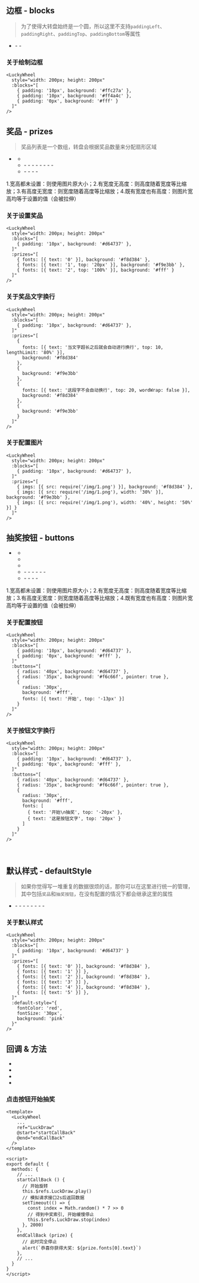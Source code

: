 
<Empty />

## 边框 - blocks

> 为了使得大转盘始终是一个圆，所以这里不支持`paddingLeft`、`paddingRight`、`paddingTop`、`paddingBottom`等属性

- <Describe name="blocks?: Array<object>" mean="" />
  - <Describe name="padding: string" mean="内边距" desc="边框必须是等宽的, 所以 padding 只能输入一个值" :isRequire="true" />
  - <Describe name="background: string" mean="背景颜色" desc="可填写16进制颜色哈希值或 rgba" :isRequire="true" />

### 关于绘制边框

<Exhibition>
  <template v-slot:code>
    <LuckyWheel
      style="width: 200px; height: 200px"
      :blocks="[
        { padding: '10px', background: '#ffc27a' },
        { padding: '10px', background: '#ff4a4c' },
        { padding: '0px', background: '#fff' }
      ]"
    />
  </template>
  <template v-slot:text>
    <li>第一个橘色的 block 的直径等于200px，等于父容器的宽</li>
    <li>第二个红色的 block：直径等于180px，因为第一个 block 的<code>padding</code>上下左右同时挤出10px</li>
    <li>第三个白色的 block：直径等于160px，因为第二个 block 的<code>padding</code>同样也挤出10px</li>
    <li>最后白色 block 挤出的部分就是奖品区域了</li>
  </template>
</Exhibition>

```vue
<LuckyWheel
  style="width: 200px; height: 200px"
  :blocks="[
    { padding: '10px', background: '#ffc27a' },
    { padding: '10px', background: '#ff4a4c' },
    { padding: '0px', background: '#fff' }
  ]"
/>
```

## 奖品 - prizes

> 奖品列表是一个数组，转盘会根据奖品数量来分配扇形区域

- <Describe name="prizes?: Array<object>" mean="奖品列表" />

  - <Describe name="background?: string" mean="扇形背景色" desc="可继承 defaultStyle 背景色，默认为 '#fff'" />

  - <Describe name="fonts?: Array<object>" mean="文字列表" />
    - <Describe name="text: string" mean="字体内容" desc="可以使用 \n 用来换行" :isRequire="true" />
    - <Describe name="top?: string | number" mean="距离顶部的高度" desc="格式为：20 | '20px' | '20%'，默认为 0" />
    - <Describe name="fontColor?: string" mean="字体颜色" desc="可继承 defaultStyle 字体颜色，默认为 '#000'" />
    - <Describe name="fontSize?: string" mean="字体大小(px)" desc="可继承 defaultStyle 字体大小，默认为 '22px'" />
    - <Describe name="fontStyle?: string" mean="字体样式" desc="可继承 defaultStyle 字体样式，默认为 'sans-serif'" />
    - <Describe name="lineHeight?: string" mean="字体行高" desc="默认等于字体大小" />
    - <Describe name="wordWrap?: boolean" mean="文字自动换行" desc="默认为 true 开启，关闭时可以使用 \n 换行" />
    - <Describe name="lengthLimit?: string | number" mean="换行宽度限制" desc="格式为：90 | '90px' | '90%'，默认为 '90%'" />

  - <Describe name="imgs?: Array<object>" mean="图片列表" />
    - <Describe name="src: string" mean="图片路径" :isRequire="true" />
    - <Describe name="top?: string | number" mean="距离顶部的高度" desc="可以写 20px 也可以是 20%，默认为 0" />
    - <Describe name="width?: string" mean="图片宽度" desc="关于图片宽高有四种可能" />
    - <Describe name="height?: string" mean="图片高度" desc="关于图片宽高有四种可能" />

1.宽高都未设置：则使用图片原大小；2.有宽度无高度：则高度随着宽度等比缩放；3.有高度无宽度：则宽度随着高度等比缩放；4.既有宽度也有高度：则图片宽高均等于设置的值（会被拉伸）

### 关于设置奖品

<Exhibition>
  <template v-slot:code>
    <LuckyWheel
      style="width: 200px; height: 200px"
      :blocks="[
        { padding: '10px', background: '#d64737' },
      ]"
      :prizes="[
        { fonts: [{ text: '0' }], background: '#f8d384' },
        { fonts: [{ text: '1', top: '20px' }], background: '#f9e3bb' },
        { fonts: [{ text: '2', top: '100%' }], background: '#fff' }
      ]"
    />
  </template>
  <template v-slot:text>
    <li>奖品区域为扇形，会平分整个大转盘并以顺时针方向绘制，建议配置不同的背景色方便区分</li>
    <li>文字默认以扇形的中线居中，会自动随着扇形的旋转而旋转</li>
    <li>2号扇形的top为100%，所以他的文字超出了原本的区域</li>
  </template>
</Exhibition>

```vue
<LuckyWheel
  style="width: 200px; height: 200px"
  :blocks="[
    { padding: '10px', background: '#d64737' },
  ]"
  :prizes="[
    { fonts: [{ text: '0' }], background: '#f8d384' },
    { fonts: [{ text: '1', top: '20px' }], background: '#f9e3bb' },
    { fonts: [{ text: '2', top: '100%' }], background: '#fff' }
  ]"
/>
```

### 关于奖品文字换行

<Exhibition>
  <template v-slot:code>
    <LuckyWheel
      style="width: 200px; height: 200px"
      :blocks="[
        { padding: '10px', background: '#d64737' },
      ]"
      :prizes="[
        {
          fonts: [{ text: '当文字超长之后就会自动进行换行', top: 10, lengthLimit: '80%' }],
          background: '#f8d384'
        },
        {
          background: '#f9e3bb'
        },
        {
          fonts: [{ text: '这段字不会自动换行', top: 20, wordWrap: false }],
          background: '#f8d384'
        },
        {
          background: '#f9e3bb'
        }
      ]"
    />
  </template>
  <template v-slot:text>
    <li>由于奖品是一个扇形区域，顶部的圆弧宽度计算困难，建议搭配<code>top</code>属性向下挤一部分</li>
    <li><code>wordWrap</code>属性用来控制该段文字是否换行，默认为 true，但等于 false 时依然可以使用<code>\n</code>来换行</li>
    <li><code>lengthLimit</code>属性用来控制自动换行的最大宽度，默认为'90%'</li>
  </template>
</Exhibition>

```vue
<LuckyWheel
  style="width: 200px; height: 200px"
  :blocks="[
    { padding: '10px', background: '#d64737' },
  ]"
  :prizes="[
    {
      fonts: [{ text: '当文字超长之后就会自动进行换行', top: 10, lengthLimit: '80%' }],
      background: '#f8d384'
    },
    {
      background: '#f9e3bb'
    },
    {
      fonts: [{ text: '这段字不会自动换行', top: 20, wordWrap: false }],
      background: '#f8d384'
    },
    {
      background: '#f9e3bb'
    }
  ]"
/>
```

### 关于配置图片

<Exhibition>
  <template v-slot:code>
    <LuckyWheel
      style="width: 200px; height: 200px"
      :blocks="[
        { padding: '10px', background: '#d64737' },
      ]"
      :prizes="[
        { imgs: [{ src: $withBase('/img/1.png') }], background: '#f8d384' },
        { imgs: [{ src: $withBase('/img/1.png'), width: '30%' }], background: '#f9e3bb' },
        { imgs: [{ src: $withBase('/img/1.png'), width: '40%', height: '50%' }] }
      ]"
    />
  </template>
  <template v-slot:text>
    <li>图片跟文字一样，会默认以扇形的中线居中</li>
    <li>0号扇形的图片因为没有设置宽度或高度限制，所以他显示了图片的原本大小</li>
    <li>1号扇形的图片只设置了宽度，那高度就会随着宽度进行等比缩放</li>
    <li>2号扇形的图片同时设置了宽度和高度，所以他被拉伸了</li>
  </template>
</Exhibition>

```vue
<LuckyWheel
  style="width: 200px; height: 200px"
  :blocks="[
    { padding: '10px', background: '#d64737' },
  ]"
  :prizes="[
    { imgs: [{ src: require('/img/1.png') }], background: '#f8d384' },
    { imgs: [{ src: require('/img/1.png'), width: '30%' }], background: '#f9e3bb' },
    { imgs: [{ src: require('/img/1.png'), width: '40%', height: '50%' }] }
  ]"
/>
```

## 抽奖按钮 - buttons

- <Describe name="buttons?: Array<object>" mean="抽奖按钮列表" />

  - <Describe name="radius?: string" mean="按钮半径" desc="" />
  - <Describe name="pointer?: boolean" mean="是否显示指针" desc="默认为 false" />
  - <Describe name="background?: string" mean="按钮背景色" desc="可继承 defaultStyle 背景色，默认为 '#fff'" />

  - <Describe name="fonts?: Array<object>" mean="文字列表" />
    - <Describe name="text: string" mean="字体内容" desc="可以使用 \n 用来换行" :isRequire="true" />
    - <Describe name="top?: string | number" mean="距离顶部的高度" desc="格式为：20 | '20px' | '20%'，默认为 0" />
    - <Describe name="fontColor?: string" mean="字体颜色" desc="可继承 defaultStyle 字体颜色，默认为 '#000'" />
    - <Describe name="fontSize?: string" mean="字体大小(px)" desc="可继承 defaultStyle 字体大小，默认为 '22px'" />
    - <Describe name="fontStyle?: string" mean="字体样式" desc="可继承 defaultStyle 字体样式，默认为 'sans-serif'" />
    - <Describe name="lineHeight?: string" mean="字体行高" desc="默认等于字体大小" />

  - <Describe name="imgs?: Array<object>" mean="图片列表" />
    - <Describe name="src: string" mean="图片路径" :isRequire="true" />
    - <Describe name="top?: string | number" mean="离圆心的距离" desc="格式为：20 | '20px' | '20%'，默认为 0" />
    - <Describe name="width?: string" mean="图片宽度" desc="关于图片宽高有四种可能" />
    - <Describe name="height?: string" mean="图片高度" desc="关于图片宽高有四种可能" />

1.宽高都未设置：则使用图片原大小；2.有宽度无高度：则高度随着宽度等比缩放；3.有高度无宽度：则宽度随着高度等比缩放；4.既有宽度也有高度：则图片宽高均等于设置的值（会被拉伸）

### 关于配置按钮

<Exhibition>
  <template v-slot:code>
    <LuckyWheel
      style="width: 200px; height: 200px"
      :blocks="[
        { padding: '10px', background: '#d64737' },
        { padding: '0px', background: '#fff' },
      ]"
      :buttons="[
        { radius: '40px', background: '#d64737' },
        { radius: '35px', background: '#f6c66f', pointer: true },
        {
          radius: '30px',
          background: '#fff',
          fonts: [{ text: '开始', top: '-13px' }]
        }
      ]"
    />
  </template>
  <template v-slot:text>
    <li><code>buttons</code>的绘制顺序为从上到下，所以要注意半径的大小，以免下面的按钮过大，把后面的按钮覆盖掉</li>
    <li><code>pointer</code>属性控制 item 是否显示指针，如果你想要一个炫酷的指针，那你可以通过引入 img 的方式来实现</li>
    <li>我通常建议你在最后一个按钮里面绘制文字或图片，来避免被覆盖掉</li>
  </template>
</Exhibition>

```vue
<LuckyWheel
  style="width: 200px; height: 200px"
  :blocks="[
    { padding: '10px', background: '#d64737' },
    { padding: '0px', background: '#fff' },
  ]"
  :buttons="[
    { radius: '40px', background: '#d64737' },
    { radius: '35px', background: '#f6c66f', pointer: true },
    {
      radius: '30px',
      background: '#fff',
      fonts: [{ text: '开始', top: '-13px' }]
    }
  ]"
/>
```

### 关于按钮文字换行

<Exhibition>
  <template v-slot:code>
    <LuckyWheel
      style="width: 200px; height: 200px"
      :blocks="[
        { padding: '10px', background: '#d64737' },
        { padding: '0px', background: '#fff' },
      ]"
      :buttons="[
        { radius: '40px', background: '#d64737' },
        { radius: '35px', background: '#f6c66f', pointer: true },
        {
          radius: '30px',
          background: '#fff',
          fonts: [
            { text: '开始\n抽奖', top: '-20px' },
            { text: '这是按钮文字', top: '20px' }
          ]
        }
      ]"
    />
  </template>
  <template v-slot:text>
    <li>按钮文字不会自动换行，没有<code>wordWrap</code>和<code>lengthLimit</code>属性</li>
    <li>如果文字超出了按钮区域，你可以使用<code>\n</code>进行手动换行</li>
  </template>
</Exhibition>

```vue
<LuckyWheel
  style="width: 200px; height: 200px"
  :blocks="[
    { padding: '10px', background: '#d64737' },
    { padding: '0px', background: '#fff' },
  ]"
  :buttons="[
    { radius: '40px', background: '#d64737' },
    { radius: '35px', background: '#f6c66f', pointer: true },
    {
      radius: '30px',
      background: '#fff',
      fonts: [
        { text: '开始\n抽奖', top: '-20px' },
        { text: '这是按钮文字', top: '20px' }
      ]
    }
  ]"
/>
```

<br />

## 默认样式 - defaultStyle

> 如果你觉得写一堆重复的数据很烦的话，那你可以在这里进行统一的管理，其中包括`奖品`和`抽奖按钮`，在没有配置的情况下都会继承这里的属性

- <Describe name="default-style?: object" mean="格子默认样式" />
  - <Describe name="fontColor?: string" mean="字体颜色" desc="默认是 '#000' 黑色" />
  - <Describe name="fontSize?: string" mean="字体大小(px)" desc="默认是 '18px'" />
  - <Describe name="fontStyle?: string" mean="字体样式" desc="默认是 'sans-serif'" />
  - <Describe name="lineHeight?: string" mean="字体行高" desc="默认等于字体大小" />
  - <Describe name="textAlign?: string" mean="文字和图片的对其方式" desc="目前只能居中!" />
  - <Describe name="background?: string" mean="奖品区域背景颜色" desc="默认是 '#fff' 白色" />
  - <Describe name="wordWrap?: boolean" mean="文字自动换行" desc="默认为 true 开启，关闭时可以使用 \n 换行" />
  - <Describe name="lengthLimit?: string | number" mean="换行宽度限制" desc="格式为：90 | '90px' | '90%'，默认为 '90%'" />

### 关于默认样式

<Exhibition>
  <template v-slot:code>
    <LuckyWheel
      style="width: 200px; height: 200px"
      :blocks="[
        { padding: '10px', background: '#d64737' }
      ]"
      :prizes="[
        { fonts: [{ text: '0' }], background: '#f8d384' },
        { fonts: [{ text: '1' }] },
        { fonts: [{ text: '2' }], background: '#f8d384' },
        { fonts: [{ text: '3' }] },
        { fonts: [{ text: '4' }], background: '#f8d384' },
        { fonts: [{ text: '5' }] },
      ]"
      :default-style="{
        fontColor: 'red',
        fontSize: '30px',
        background: 'pink'
      }"
    />
  </template>
  <template v-slot:text>
    <li><code>textAlign</code>对其方式目前只支持 center</li>
    <li><code>background</code>属性只有在奖品区域没有配置背景色时才会生效，但是按钮的背景色不会继承这里，而是显示透明色</li>
  </template>
</Exhibition>

```vue
<LuckyWheel
  style="width: 200px; height: 200px"
  :blocks="[
    { padding: '10px', background: '#d64737' }
  ]"
  :prizes="[
    { fonts: [{ text: '0' }], background: '#f8d384' },
    { fonts: [{ text: '1' }] },
    { fonts: [{ text: '2' }], background: '#f8d384' },
    { fonts: [{ text: '3' }] },
    { fonts: [{ text: '4' }], background: '#f8d384' },
    { fonts: [{ text: '5' }] },
  ]"
  :default-style="{
    fontColor: 'red',
    fontSize: '30px',
    background: 'pink'
  }"
/>
```

## 回调 & 方法

- <Describe name="strat?: Function" mean="开始抽奖前" desc="当点击抽奖按钮时，触发该回调" />
- <Describe name="end?: Function" mean="抽奖结束后" desc="当九宫格完全停止时，触发该回调" />
- <Describe name="play()" mean="开始抽奖" desc="调用该方法时，游戏才会开始, 没有参数" />
- <Describe name="stop(index)" mean="缓慢停止抽奖" desc="调用该方法时，才会缓慢停止, 参数是中奖的索引" />

### 点击按钮开始抽奖

<Exhibition>
  <template v-slot:code>
    <demo-ymc-wheel />
  </template>
  <template v-slot:text>
    <p>正常的流程是：</p>
    <p>1. 当你点击抽奖按钮时触发<code>strat</code>回调函数，接下来你可以调用<code>play()</code>方法先让大转盘转起来，然后紧接着去请求接口拿数据，或是你自己随机一个index</p>
    <p>2. 当接口拿到<code>index</code>中奖索引之后，你就可以调用<code>stop(index)</code>方法了，此时大转盘会缓慢停止，当完全停止之后就会触发end回调函数</p>
    <p>3. 最后在<code>end</code>回调函数里面，得到中奖奖品的全部信息，你就可以在这里执行逻辑告诉用户他中奖了</p>
  </template>
</Exhibition>

```vue
<template>
  <LuckyWheel
    ...
    ref="LuckDraw"
    @start="startCallBack"
    @end="endCallBack"
  />
</template>

<script>
export default {
  methods: {
    // ...
    startCallBack () {
      // 开始旋转
      this.$refs.LuckDraw.play()
      // 模拟请求接口2s后返回数据
      setTimeout(() => {
        const index = Math.random() * 7 >> 0
        // 得到中奖索引, 开始缓慢停止
        this.$refs.LuckDraw.stop(index)
      }, 2000)
    },
    endCallBack (prize) {
      // 此时完全停止
      alert(`恭喜你获得大奖: ${prize.fonts[0].text}`)
    },
    // ...
  }
}
</script>
```
